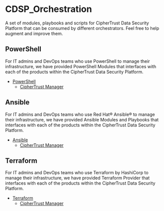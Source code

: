 # CDSP_Orchestration
A set of modules, playbooks and scripts for CipherTrust Data Security Platform that can be consumed by different orchestrators. Feel free to help augment and improve them.

## PowerShell
For IT admins and DevOps teams who use PowerShell to manage their infrastructure, we have provided PowerShell Modules that interfaces with each of the products within the CipherTrust Data Security Platform.
* [PowerShell](Powershell/)
  * [CipherTrust Manager](PowerShell/CipherTrustManager/)

## Ansible
For IT admins and DevOps teams who use Red Hat® Ansible® to manage their infrastructure, we have provided Ansible Modules and Playbooks that interfaces with each of the products within the CipherTrust Data Security Platform.
* [Ansible](Ansible/)
  * [CipherTrust Manager](#)


## Terraform
For IT admins and DevOps teams who use Terraform by HashiCorp to manage their infrastructure, we have provided Terraform Provider that interfaces with each of the products within the CipherTrust Data Security Platform.
* [Terraform](Terraform/)
  * [CipherTrust Manager](#)
